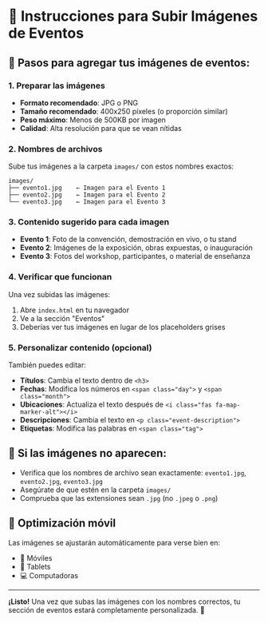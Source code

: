 # 📸 Instrucciones para Subir Imágenes de Eventos

## 🎯 Pasos para agregar tus imágenes de eventos:

### 1. Preparar las imágenes
- **Formato recomendado**: JPG o PNG
- **Tamaño recomendado**: 400x250 píxeles (o proporción similar)
- **Peso máximo**: Menos de 500KB por imagen
- **Calidad**: Alta resolución para que se vean nítidas

### 2. Nombres de archivos
Sube tus imágenes a la carpeta `images/` con estos nombres exactos:

```
images/
├── evento1.jpg    ← Imagen para el Evento 1
├── evento2.jpg    ← Imagen para el Evento 2
└── evento3.jpg    ← Imagen para el Evento 3
```

### 3. Contenido sugerido para cada imagen
- **Evento 1**: Foto de la convención, demostración en vivo, o tu stand
- **Evento 2**: Imágenes de la exposición, obras expuestas, o inauguración
- **Evento 3**: Fotos del workshop, participantes, o material de enseñanza

### 4. Verificar que funcionan
Una vez subidas las imágenes:
1. Abre `index.html` en tu navegador
2. Ve a la sección "Eventos"
3. Deberías ver tus imágenes en lugar de los placeholders grises

### 5. Personalizar contenido (opcional)
También puedes editar:
- **Títulos**: Cambia el texto dentro de `<h3>`
- **Fechas**: Modifica los números en `<span class="day">` y `<span class="month">`
- **Ubicaciones**: Actualiza el texto después de `<i class="fas fa-map-marker-alt"></i>`
- **Descripciones**: Cambia el texto en `<p class="event-description">`
- **Etiquetas**: Modifica las palabras en `<span class="tag">`

## 🔧 Si las imágenes no aparecen:
- Verifica que los nombres de archivo sean exactamente: `evento1.jpg`, `evento2.jpg`, `evento3.jpg`
- Asegúrate de que estén en la carpeta `images/`
- Comprueba que las extensiones sean `.jpg` (no `.jpeg` o `.png`)

## 📱 Optimización móvil
Las imágenes se ajustarán automáticamente para verse bien en:
- 📱 Móviles
- 📱 Tablets  
- 💻 Computadoras

---

**¡Listo!** Una vez que subas las imágenes con los nombres correctos, tu sección de eventos estará completamente personalizada. 🎉 